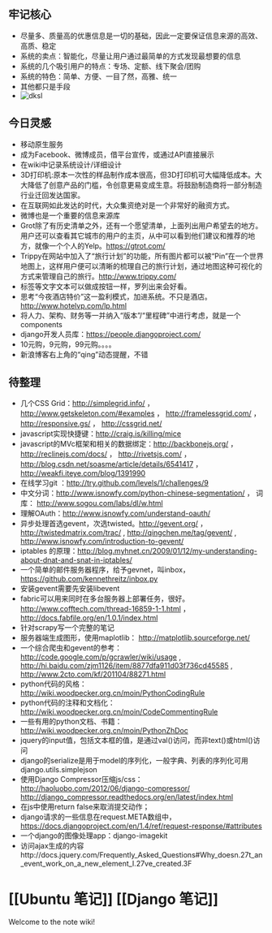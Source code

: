 ## 牢记核心
* 尽量多、质量高的优惠信息是一切的基础，因此一定要保证信息来源的高效、高质、稳定
* 系统的卖点：智能化，尽量让用户通过最简单的方式发现最想要的信息
* 系统的几个吸引用户的特点：专场、定额、线下聚会/团购
* 系统的特色：简单、方便、一目了然，高雅、统一
* 其他都只是手段
* ![dksl](https://github.com/zztemp001/note/wiki/img/SNAG-0000.png)

## 今日灵感
* 移动原生服务
* 成为Facebook、微博成员，借平台宣传，或通过API直接展示
* 在wiki中记录系统设计/详细设计
* 3D打印机:原本一次性的样品制作成本很高，但3D打印机可大幅降低成本。大大降低了创意产品的门槛，令创意更易变成生意。将鼓励制造商将一部分制造行业迁回发达国家。
* 在互联网如此发达的时代，大众集资绝对是一个非常好的融资方式。
* 微博也是一个重要的信息来源库
* Grot除了有历史清单之外，还有一个愿望清单，上面列出用户希望去的地方。用户还可以查看其它城市的用户的主页，从中可以看到他们建议和推荐的地方，就像一个个人的Yelp。​https://gtrot.com/
* Trippy在网站中加入了“旅行计划”的功能，所有图片都可以被“Pin”在一个世界地图上，这样用户便可以清晰的梳理自己的旅行计划，通过地图这种可视化的方式来管理自己的旅行。​http://www.trippy.com/
* 标签等文字文本可以做成按钮一样，罗列出来会好看。
* 思考“今夜酒店特价”这一盈利模式，加进系统。不只是酒店。​http://www.hotelvp.com/lp.html
* 将人力、架构、财务等一并纳入“版本”/“里程碑”中进行考虑，就是一个components
* django开发人员库：​https://people.djangoproject.com/
* 10元购，9元购，99元购。。。。
* 新浪博客右上角的“qing”动态提醒，不错

## 待整理
* 几个CSS Grid：​http://simplegrid.info/ ， ​http://www.getskeleton.com/#examples ， ​http://framelessgrid.com/ ， ​http://responsive.gs/ ， ​http://cssgrid.net/
* javascript实现快捷键：​http://craig.is/killing/mice
* javascript的MVc框架和相关的数据绑定：​http://backbonejs.org/ ， ​http://reclinejs.com/docs/ ， ​http://rivetsjs.com/ ， ​http://blog.csdn.net/soasme/article/details/6541417 ， ​http://weakfi.iteye.com/blog/1391990
* 在线学习git ：​http://try.github.com/levels/1/challenges/9
* 中文分词：​http://www.isnowfy.com/python-chinese-segmentation/ ， 词库： ​http://www.sogou.com/labs/dl/w.html
* 理解OAuth：​http://www.isnowfy.com/understand-oauth/
* 异步处理首选gevent，次选twisted。​http://gevent.org/ ，​http://twistedmatrix.com/trac/ , ​http://qingchen.me/tag/gevent/ , ​http://www.isnowfy.com/introduction-to-gevent/
* iptables 的原理：​http://blog.myhnet.cn/2009/01/12/my-understanding-about-dnat-and-snat-in-iptables/
* 一个简单的邮件服务器程序，给予gevnet，叫inbox，​https://github.com/kennethreitz/inbox.py
* 安装gevent需要先安装libevent
* fabric可以用来同时在多台服务器上部署任务，很好。​http://www.cofftech.com/thread-16859-1-1.html ， ​http://docs.fabfile.org/en/1.0.1/index.html
* 针对scrapy写一个完整的笔记
* 服务器端生成图形，使用maplotlib： ​http://matplotlib.sourceforge.net/
* 一个综合爬虫和gevent的参考：​http://code.google.com/p/gcrawler/wiki/usage , ​http://hi.baidu.com/zjm1126/item/8877dfa911d03f736cd45585 , ​http://www.2cto.com/kf/201104/88271.html
* python代码的风格：​http://wiki.woodpecker.org.cn/moin/PythonCodingRule
* python代码的注释和文档化：​http://wiki.woodpecker.org.cn/moin/CodeCommentingRule
* 一些有用的python文档、书籍：​http://wiki.woodpecker.org.cn/moin/PythonZhDoc
* jquery的input值，包括文本框的值，是通过val()访问，而非text()或html()访问
* django的serialize是用于model的序列化，一般字典、列表的序列化可用django.utils.simplejson
* 使用Django Compressor压缩js/css： ​http://haoluobo.com/2012/06/django-compressor/ ​http://django_compressor.readthedocs.org/en/latest/index.html
* 在js中使用return false来取消提交动作；
* django请求的一些信息在request.META数组中，​https://docs.djangoproject.com/en/1.4/ref/request-response/#attributes
* 一个django的图像处理app：​django-imagekit
* 访问ajax生成的内容http://docs.jquery.com/Frequently_Asked_Questions#Why_doesn.27t_an_event_work_on_a_new_element_I.27ve_created.3F

[[Ubuntu 笔记]]
[[Django 笔记]]
=======
Welcome to the note wiki!